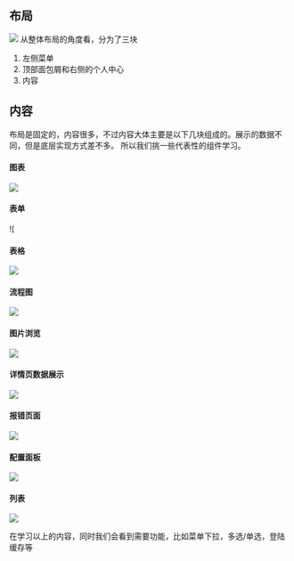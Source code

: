 ## 布局

![](https://assets-1256443293.cos.ap-beijing.myqcloud.com/article/202401031019082.png)
从整体布局的角度看，分为了三块

1.  左侧菜单
2.  顶部面包屑和右侧的个人中心
3.  内容

## 内容

布局是固定的，内容很多，不过内容大体主要是以下几块组成的。展示的数据不同，但是底层实现方式差不多。
所以我们挑一些代表性的组件学习。

#### 图表

![](https://assets-1256443293.cos.ap-beijing.myqcloud.com/article/202401031019083.png)

#### 表单

![[](./assets/4.png)

#### 表格

![](https://assets-1256443293.cos.ap-beijing.myqcloud.com/article/202401031019084.png)

#### 流程图

![](https://assets-1256443293.cos.ap-beijing.myqcloud.com/article/202401031019086.png)

#### 图片浏览

![](https://assets-1256443293.cos.ap-beijing.myqcloud.com/article/202401031019087.png)

#### 详情页数据展示

![](https://assets-1256443293.cos.ap-beijing.myqcloud.com/article/202401031019088.png)

#### 报错页面

![](https://assets-1256443293.cos.ap-beijing.myqcloud.com/article/202401031019089.png)

#### 配置面板

![](https://assets-1256443293.cos.ap-beijing.myqcloud.com/article/202401031019090.png)

#### 列表

![](https://assets-1256443293.cos.ap-beijing.myqcloud.com/article/202401031019091.png)

在学习以上的内容，同时我们会看到需要功能，比如菜单下拉，多选/单选，登陆缓存等

